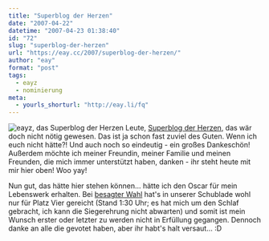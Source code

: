 ```yaml
---
title: "Superblog der Herzen"
date: "2007-04-22"
datetime: "2007-04-23 01:38:40"
id: "72"
slug: "superblog-der-herzen"
url: "https://eay.cc/2007/superblog-der-herzen/"
author: "eay"
format: "post"
tags:
  - eayz
  - nominierung
meta:
  - yourls_shorturl: "http://eay.li/fq"
---
```


![](/uploads/2007/superblog.gif "eayz, das Superblog der Herzen") Leute, [Superblog der Herzen](http://eay.cc/), das wär doch nicht nötig gewesen. Das ist ja schon fast zuviel des Guten. Wenn ich euch nicht hätte?! Und auch noch so eindeutig - ein großes Dankeschön! Außerdem möchte ich meiner Freundin, meiner Familie und meinen Freunden, die mich immer unterstützt haben, danken - ihr steht heute mit mir hier oben! Woo yay! 

Nun gut, das hätte hier stehen können... hätte ich den Oscar für mein Lebenswerk erhalten. Bei [besagter Wahl](//eay.cc/2007/eayz-das-superblog-2007/) hat's in unserer Schublade wohl nur für Platz Vier gereicht (Stand 1:30 Uhr; es hat mich um den Schlaf gebracht, ich kann die Siegerehrung nicht abwarten) und somit ist mein Wunsch erster oder letzter zu werden nicht in Erfüllung gegangen. Dennoch danke an alle die gevotet haben, aber ihr habt's halt versaut... :D
